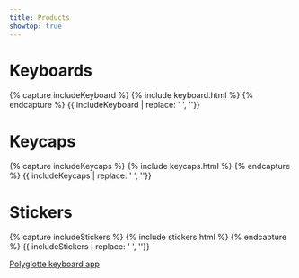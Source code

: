 ```yaml
---
title: Products
showtop: true
---
```


# Keyboards

{% capture includeKeyboard %}
{% include keyboard.html %}
{% endcapture %}
{{ includeKeyboard | replace: '    ', ''}}

# Keycaps

{% capture includeKeycaps %}
{% include keycaps.html %} 
{% endcapture %}
{{ includeKeycaps | replace: '    ', ''}}

# Stickers

{% capture includeStickers %}
{% include stickers.html %} 
{% endcapture %}
{{ includeStickers | replace: '    ', ''}}

[Polyglotte keyboard app](https://apps.apple.com/us/app/id946591425)
